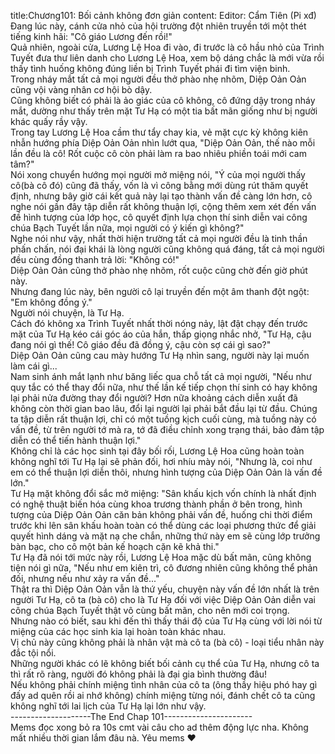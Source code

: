title:Chương101: Bối cảnh không đơn giản
content:
Editor: Cẩm Tiên (Pi xđ)<br>Đang lúc này, cánh cửa nhỏ của hội trường đột nhiên truyền tới một thét tiếng kinh hãi: "Cô giáo Lương đến rồi!"<br>Quả nhiên, ngoài cửa, Lương Lệ Hoa đi vào, đi trước là cô hầu nhỏ của Trình Tuyết đưa thư liên danh cho Lương Lệ Hoa, xem bộ dáng chắc là mới vừa rồi thấy tình huống không đúng liền bị Trình Tuyết phái đi tìm viện binh.<br>Trong nháy mắt tất cả mọi người đều thở phào nhẹ nhõm, Diệp Oản Oản cũng vội vàng nhân cơ hội bò dậy.<br>Cũng không biết có phải là ảo giác của cô không, cô đứng dậy trong nháy mắt, dường như thấy trên mặt Tư Hạ có một tia bất mãn giống như bị người khác quấy rầy vậy.<br>Trong tay Lương Lệ Hoa cầm thư tẩy chay kia, vẻ mặt cực kỳ không kiên nhẫn hướng phía Diệp Oản Oản nhìn lướt qua, "Diệp Oản Oản, thế nào mỗi lần đều là cô! Rốt cuộc cô còn phải làm ra bao nhiêu phiền toái mới cam tâm?"<br>Nói xong chuyển hướng mọi người mở miệng nói, "Ý của mọi người thấy cô(bà cô đó) cũng đã thấy, vốn là vì công bằng mới dùng rút thăm quyết định, nhưng bây giờ cái kết quả này lại tạo thành vấn đề càng lớn hơn, cô nghe nói gần đây tập diễn rất không thuận lợi, cộng thêm xem xét đến vấn đề hình tượng của lớp học, cô quyết định lựa chọn thí sinh diễn vai công chúa Bạch Tuyết lần nữa, mọi người có ý kiến gì không?"<br>Nghe nói như vậy, nhất thời hiện trường tất cả mọi người đều là tinh thần phấn chấn, nói đại khái là lòng người cũng không quá đáng, tất cả mọi người đều cùng đồng thanh trả lời: "Không có!"<br>Diệp Oản Oản cũng thở phào nhẹ nhõm, rốt cuộc cũng chờ đến giờ phút này.<br>Nhưng đang lúc này, bên người cô lại truyền đến một âm thanh đột ngột: "Em không đồng ý."<br>Người nói chuyện, là Tư Hạ.<br>Cách đó không xa Trình Tuyết nhất thời nóng nảy, lật đật chạy đến trước mặt của Tư Hạ kéo cái góc áo của hắn, thấp giọng nhắc nhở, "Tư Hạ, cậu đang nói gì thế! Cô giáo đều đã đồng ý, cậu còn sợ cái gì sao?"<br>Diệp Oản Oản cũng cau mày hướng Tư Hạ nhìn sang, người này lại muốn làm cái gì...<br>Nam sinh ánh mắt lạnh như băng liếc qua chỗ tất cả mọi người, "Nếu như quy tắc có thể thay đổi nữa, như thế lần kế tiếp chọn thí sinh có hay không lại phải nửa đường thay đổi người? Hơn nữa khoảng cách diễn xuất đã không còn thời gian bao lâu, đổi lại người lại phải bắt đầu lại từ đầu. Chúng ta tập diễn rất thuận lợi, chỉ có một tuồng kịch cuối cùng, mà tuồng này có vấn đề, từ trên người tớ mà ra, tớ đã điều chỉnh xong trạng thái, bảo đảm tập diễn có thể tiến hành thuận lợi."<br>Không chỉ là các học sinh tại đây bối rối, Lương Lệ Hoa cũng hoàn toàn không nghĩ tới Tư Hạ lại sẽ phản đối, hơi nhíu mày nói, "Nhưng là, coi như em có thể thuận lợi diễn thôi, nhưng hình tượng của Diệp Oản Oản là vấn đề lớn."<br>Tư Hạ mặt không đổi sắc mở miệng: "Sân khấu kịch vốn chính là nhất định có nghệ thuật biến hóa cùng khoa trương thành phần ở bên trong, hình tượng của Diệp Oản Oản căn bản không phải vấn đề, huống chi thời điểm trước khi lên sân khấu hoàn toàn có thể dùng các loại phương thức để giải quyết hình dáng và mặt nạ che chắn, những thứ này em sẽ cùng lớp trưởng bàn bạc, cho cô một bản kế hoạch cặn kẽ khả thi."<br>Tư Hạ đã nói tới mức này rồi, Lương Lệ Hoa mặc dù bất mãn, cũng không tiện nói gì nữa, "Nếu như em kiên trì, cô đương nhiên cũng không thể phản đối, nhưng nếu như xảy ra vấn đề..."<br>Thật ra thì Diệp Oản Oản vẫn là thứ yếu, chuyện này vấn đề lớn nhất là trên người Tư Hạ, cô ta (bà cô) cho là Tư Hạ đối với việc Diệp Oản Oản diễn vai công chúa Bạch Tuyết thật vô cùng bất mãn, cho nên mới coi trọng.<br>Nhưng nào có biết, sau khi đến thì thấy thái độ của Tư Hạ cùng với lời nói từ miệng của các học sinh kia lại hoàn toàn khác nhau.<br>Vị chủ này cũng không phải là nhân vật mà cô ta (bà cô) - loại tiểu nhân này đắc tội nổi.<br>Những người khác có lẽ không biết bối cảnh cụ thể của Tư Hạ, nhưng cô ta thì rất rõ ràng, người đó không phải là đại gia bình thường đâu!<br>Nếu không phải chính miệng tình nhân của cô ta (ông thầy hiệu phó hay gì đấy ad quên rồi ai nhớ không) chính miệng từng nói, đánh chết cô ta cũng không nghĩ tới lai lịch của Tư Hạ lại lớn như vậy.<br>--------------------The End Chap 101----------------------<br>Mems đọc xong bỏ ra 10s cmt vài câu cho ad thêm động lực nha. Không mất nhiều thời gian lắm đâu nà. Yêu mems ❤